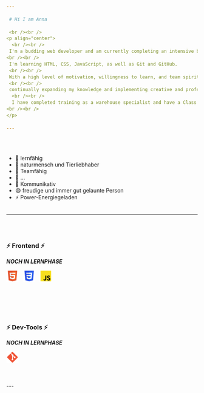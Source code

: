 ```yaml
---

 # Hi I am Anna
 
 <br /><br />
<p align="center">
  <br /><br />
 I'm a budding web developer and am currently completing an intensive bootcamp where 
<br /><br />
 I'm learning HTML, CSS, JavaScript, as well as Git and GitHub.
 <br /><br />
 With a high level of motivation, willingness to learn, and team spirit, I'm working on 
 <br /><br />
 continually expanding my knowledge and implementing creative and professional web solutions.
  <br /><br />
  I have completed training as a warehouse specialist and have a Class B/CE driver's license.
<br /><br />
</p>

---
```


<br /><br />
- 🔭 lernfähig
- 🌱 naturmensch und Tierliebhaber
- 👯 Teamfähig
- 🤔 ...
- 💬 Kommunikativ
- 😄 freudige und immer gut gelaunte Person
- ⚡ Power-Energiegeladen
<br /><br />

---

<br /><br />
<h3> ⚡ Frontend ⚡ </h3>

**_NOCH IN LERNPHASE_**
  
<p align="left">
 <img src="https://github.com/Anna-Colberg/Anna-Colberg/blob/main/html.png" height="32" alt="HTML" style="margin-right:8px;" />
 <img src="https://github.com/Anna-Colberg/Anna-Colberg/blob/main/CSS.png" height="32" alt="CSS" style="margin-right:8px;" />
 <img src="https://github.com/Anna-Colberg/Anna-Colberg/blob/main/js.png" height="32" alt="JavaScript" style="margin-right:8px;" />
</p>
<br /><br />
<br /><br />
<h3> ⚡ Dev-Tools ⚡ </h3>

**_NOCH IN LERNPHASE_**

<p align="left">
  <img src="https://github.com/Anna-Colberg/Anna-Colberg/blob/main/git.png" height="32" alt="Git" />
</p>
<br /><br />
---
